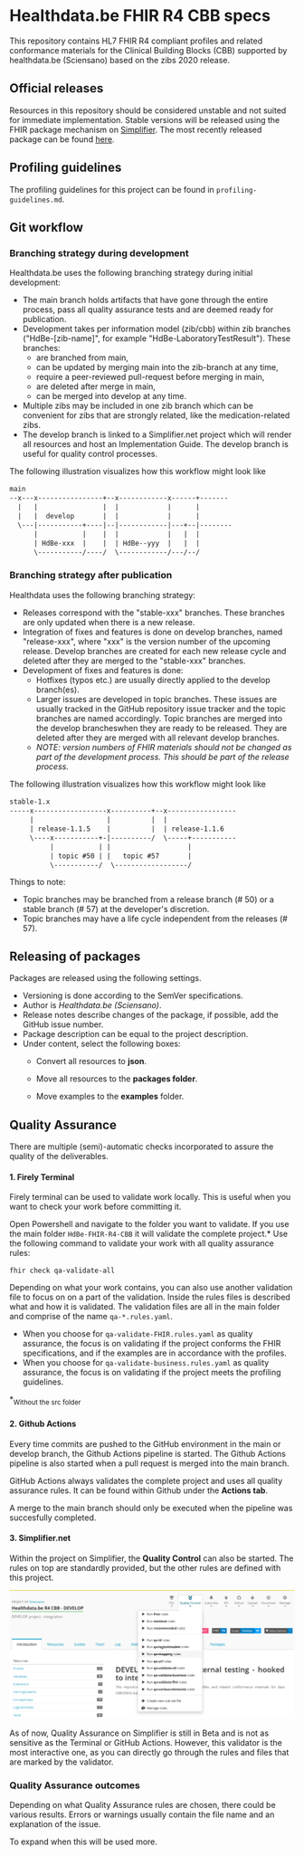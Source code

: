 # Healthdata.be FHIR R4 CBB specs

This repository contains HL7 FHIR R4 compliant profiles and related conformance materials for the Clinical Building Blocks (CBB) supported by healthdata.be (Sciensano) based on the zibs 2020 release.

## Official releases

Resources in this repository should be considered unstable and not suited for immediate implementation. Stable versions will be released using the FHIR package mechanism on [Simplifier](https://simplifier.net/packages). The most recently released package can be found [here](https://simplifier.net/HdBe-R4-CBB/~packages).

## Profiling guidelines

The profiling guidelines for this project can be found in `profiling-guidelines.md`.

## Git workflow
### Branching strategy during development
Healthdata.be uses the following branching strategy during initial development:
* The main branch holds artifacts that have gone through the entire process, pass all quality assurance tests and are deemed ready for publication. 
* Development takes per information model (zib/cbb) within zib branches ("HdBe-[zib-name]", for example "HdBe-LaboratoryTestResult"). These branches:
    * are branched from main,
    * can be updated by merging main into the zib-branch at any time,
    * require a peer-reviewed pull-request before merging in main,
    * are deleted after merge in main, 
    * can be merged into develop at any time.  
* Multiple zibs may be included in one zib branch which can be convenient for zibs that are strongly related, like the medication-related zibs.
* The develop branch is linked to a Simplifier.net project which will render all resources and host an Implementation Guide. The develop branch is useful for quality control processes.

The following illustration visualizes how this workflow might look like
```
main
--x---x----------------+--x------------x------+-------
  |   |                |  |            |      |
  |   |  develop       |  |            |      |
  \---|-----------+----|--|------------|---+--|--------
      |           |    |  |            |   |  |  
      | HdBe-xxx  |    |  | HdBe--yyy  |   |  |
      \-----------/----/  \------------/---/--/
```

### Branching strategy after publication
Healthdata uses the following branching strategy:
* Releases correspond with the "stable-xxx" branches. These branches are only updated when there is a new release.
* Integration of fixes and features is done on develop branches, named "release-xxx", where "xxx" is the version number of the upcoming release. Develop branches are created for each new release cycle and deleted after they are merged to the "stable-xxx" branches.
* Development of fixes and features is done:
	* Hotfixes (typos etc.) are usually directly applied to the develop branch(es).
	* Larger issues are developed in topic branches. These issues are usually tracked in the GitHub repository issue tracker and the topic branches are named accordingly. Topic branches are merged into the develop brancheswhen they are ready to be released. They are deleted after they are merged with all relevant develop branches.
	* _NOTE: version numbers of FHIR materials should not be changed as part of the development process. This should be part of the release process._

The following illustration visualizes how this workflow might look like
```
stable-1.x
-----x------------------x----------+--x-----------------
     |                  |          |  |
     | release-1.1.5    |          |  | release-1.1.6
     \----x-----------+-|----------/  \-----+-----------
          |           | |                   |
          | topic #50 | |   topic #57       |
          \-----------/  \------------------/
```
Things to note:
* Topic branches may be branched from a release branch (# 50) or a stable branch (# 57) at the developer's discretion.
* Topic branches may have a life cycle independent from the releases (# 57).

## Releasing of packages

Packages are released using the following settings.
- Versioning is done according to the SemVer specifications.
- Author is *Healthdata.be (Sciensano)*.
- Release notes describe changes of the package, if possible, add the GitHub issue number.
- Package description can be equal to the project description.
- Under content, select the following boxes:
    - Convert all resources to **json**.

    - Move all resources to the **packages folder**.
    - Move examples to the **examples** folder.

## Quality Assurance 

There are multiple (semi)-automatic checks incorporated to assure the quality of the deliverables. 


#### **1. Firely Terminal**

Firely terminal can be used to validate work locally. This is useful when you want to check your work before committing it.

Open Powershell and navigate to the folder you want to validate. If you use the main folder `HdBe-FHIR-R4-CBB` it will validate the complete project.* Use the following command to validate your work with all quality assurance rules:

```
fhir check qa-validate-all
```

Depending on what your work contains, you can also use another validation file to focus on on a part of the validation. Inside the rules files is described what and how it is validated. The validation files are all in the main folder and comprise of the name `qa-*.rules.yaml`.

* When you choose for `qa-validate-FHIR.rules.yaml` as quality assurance, the focus is on validating if the project conforms the FHIR specifications, and if the examples are in accordance with the profiles. 
* When you choose for `qa-validate-business.rules.yaml` as quality assurance, the focus is on validating if the project meets the profiling guidelines. 

*<sub>Without the src folder<sub>


#### **2. Github Actions**

Every time commits are pushed to the GitHub environment in the main or develop branch, the Github Actions pipeline is started. The Github Actions pipeline is also started when a pull request is merged into the main branch.

GitHub Actions always validates the complete project and uses all quality assurance rules. 
It can be found within Github under the **Actions tab**. 

A merge to the main branch should only be executed when the pipeline was succesfully completed.


#### **3. Simplifier.net**

Within the project on Simplifier, the **Quality Control** can also be started. The rules on top are standardly provided, but the other rules are defined with this project.

![Quality Assurance in Simplifier](./.attachments/QA-Simplifier.png)

As of now, Quality Assurance on Simplifier is still in Beta and is not as sensitive as the Terminal or GitHub Actions. However, this validator is the most interactive one, as you can directly go through the rules and files that are marked by the validator.


### Quality Assurance outcomes

Depending on what Quality Assurance rules are chosen, there could be various results. Errors or warnings usually contain the file name and an explanation of the issue. 

To expand when this will be used more.



